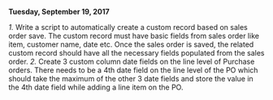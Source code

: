 **Tuesday, September 19, 2017**

*1.*	Write a script to automatically create a custom record based on sales order save. The custom record must have basic fields from sales order like item, customer name, date etc.  Once the sales order is saved, the related custom record should have all the necessary fields populated from the sales order.
*2.*	Create 3 custom column date fields on the line level of Purchase orders. There needs to be a 4th date field on the line level of the PO which should take the maximum of the other 3 date fields and store the value in the 4th date field while adding a line item on the PO.


 
